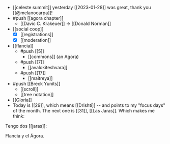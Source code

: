- [[celeste summit]] yesterday [[2023-01-28]] was great, thank you [[@melanocarpa]]!
- #push [[agora chapter]]
  - [[Davic C. Krakeuer]] -> [[Donald Norman]]
- [[social coop]]
  - [x] [[registrations]]
  - [x] [[moderation]]
- [[flancia]]
  - #push [[5]]
    - [[commons]] (an Agora)
  - #push [[7]] 
    - [[avalokiteshvara]]
  - #push [[17]]
    - [[maitreya]]
- #push [[Breck Yunits]]
  - [[scroll]]
  - [[tree notation]]
- [[Gloria]]
- Today is [[29]], which means [[Drishti]] -- and points to my "focus days" of the month. The next one is [[31]], [[Las Jaras]]. Which makes me think:

Tengo dos [[jaras]]:

Flancia y el Ágora.
